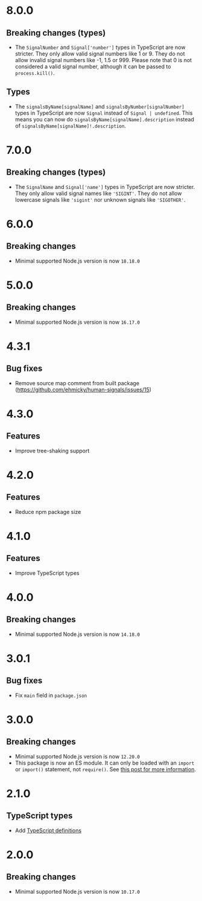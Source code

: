 # 8.0.0

## Breaking changes (types)

- The `SignalNumber` and `Signal['number']` types in TypeScript are now
  stricter. They only allow valid signal numbers like 1 or 9. They do not allow
  invalid signal numbers like -1, 1.5 or 999. Please note that 0 is not
  considered a valid signal number, although it can be passed to
  `process.kill()`.

## Types

- The `signalsByName[signalName]` and `signalsByNumber[signalNumber]` types in
  TypeScript are now `Signal` instead of `Signal | undefined`. This means you
  can now do `signalsByName[signalName].description` instead of
  `signalsByName[signalName]!.description`.

# 7.0.0

## Breaking changes (types)

- The `SignalName` and `Signal['name']` types in TypeScript are now stricter.
  They only allow valid signal names like `'SIGINT'`. They do not allow
  lowercase signals like `'sigint'` nor unknown signals like `'SIGOTHER'`.

# 6.0.0

## Breaking changes

- Minimal supported Node.js version is now `18.18.0`

# 5.0.0

## Breaking changes

- Minimal supported Node.js version is now `16.17.0`

# 4.3.1

## Bug fixes

- Remove source map comment from built package
  (https://github.com/ehmicky/human-signals/issues/15)

# 4.3.0

## Features

- Improve tree-shaking support

# 4.2.0

## Features

- Reduce npm package size

# 4.1.0

## Features

- Improve TypeScript types

# 4.0.0

## Breaking changes

- Minimal supported Node.js version is now `14.18.0`

# 3.0.1

## Bug fixes

- Fix `main` field in `package.json`

# 3.0.0

## Breaking changes

- Minimal supported Node.js version is now `12.20.0`
- This package is now an ES module. It can only be loaded with an `import` or
  `import()` statement, not `require()`. See
  [this post for more information](https://gist.github.com/sindresorhus/a39789f98801d908bbc7ff3ecc99d99c).

# 2.1.0

## TypeScript types

- Add [TypeScript definitions](src/main.d.ts)

# 2.0.0

## Breaking changes

- Minimal supported Node.js version is now `10.17.0`
